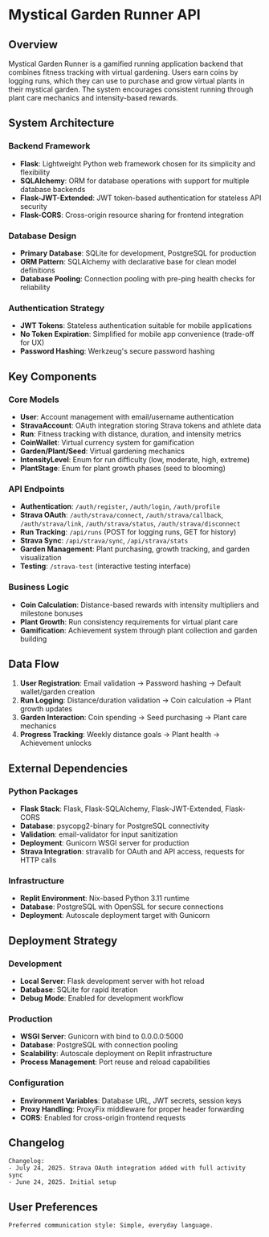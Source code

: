 # Mystical Garden Runner API

## Overview

Mystical Garden Runner is a gamified running application backend that combines fitness tracking with virtual gardening. Users earn coins by logging runs, which they can use to purchase and grow virtual plants in their mystical garden. The system encourages consistent running through plant care mechanics and intensity-based rewards.

## System Architecture

### Backend Framework
- **Flask**: Lightweight Python web framework chosen for its simplicity and flexibility
- **SQLAlchemy**: ORM for database operations with support for multiple database backends
- **Flask-JWT-Extended**: JWT token-based authentication for stateless API security
- **Flask-CORS**: Cross-origin resource sharing for frontend integration

### Database Design
- **Primary Database**: SQLite for development, PostgreSQL for production
- **ORM Pattern**: SQLAlchemy with declarative base for clean model definitions
- **Database Pooling**: Connection pooling with pre-ping health checks for reliability

### Authentication Strategy
- **JWT Tokens**: Stateless authentication suitable for mobile applications
- **No Token Expiration**: Simplified for mobile app convenience (trade-off for UX)
- **Password Hashing**: Werkzeug's secure password hashing

## Key Components

### Core Models
- **User**: Account management with email/username authentication
- **StravaAccount**: OAuth integration storing Strava tokens and athlete data
- **Run**: Fitness tracking with distance, duration, and intensity metrics
- **CoinWallet**: Virtual currency system for gamification
- **Garden/Plant/Seed**: Virtual gardening mechanics
- **IntensityLevel**: Enum for run difficulty (low, moderate, high, extreme)
- **PlantStage**: Enum for plant growth phases (seed to blooming)

### API Endpoints
- **Authentication**: `/auth/register`, `/auth/login`, `/auth/profile`
- **Strava OAuth**: `/auth/strava/connect`, `/auth/strava/callback`, `/auth/strava/link`, `/auth/strava/status`, `/auth/strava/disconnect`
- **Run Tracking**: `/api/runs` (POST for logging runs, GET for history)
- **Strava Sync**: `/api/strava/sync`, `/api/strava/stats`
- **Garden Management**: Plant purchasing, growth tracking, and garden visualization
- **Testing**: `/strava-test` (interactive testing interface)

### Business Logic
- **Coin Calculation**: Distance-based rewards with intensity multipliers and milestone bonuses
- **Plant Growth**: Run consistency requirements for virtual plant care
- **Gamification**: Achievement system through plant collection and garden building

## Data Flow

1. **User Registration**: Email validation → Password hashing → Default wallet/garden creation
2. **Run Logging**: Distance/duration validation → Coin calculation → Plant growth updates
3. **Garden Interaction**: Coin spending → Seed purchasing → Plant care mechanics
4. **Progress Tracking**: Weekly distance goals → Plant health → Achievement unlocks

## External Dependencies

### Python Packages
- **Flask Stack**: Flask, Flask-SQLAlchemy, Flask-JWT-Extended, Flask-CORS
- **Database**: psycopg2-binary for PostgreSQL connectivity
- **Validation**: email-validator for input sanitization
- **Deployment**: Gunicorn WSGI server for production
- **Strava Integration**: stravalib for OAuth and API access, requests for HTTP calls

### Infrastructure
- **Replit Environment**: Nix-based Python 3.11 runtime
- **Database**: PostgreSQL with OpenSSL for secure connections
- **Deployment**: Autoscale deployment target with Gunicorn

## Deployment Strategy

### Development
- **Local Server**: Flask development server with hot reload
- **Database**: SQLite for rapid iteration
- **Debug Mode**: Enabled for development workflow

### Production
- **WSGI Server**: Gunicorn with bind to 0.0.0.0:5000
- **Database**: PostgreSQL with connection pooling
- **Scalability**: Autoscale deployment on Replit infrastructure
- **Process Management**: Port reuse and reload capabilities

### Configuration
- **Environment Variables**: Database URL, JWT secrets, session keys
- **Proxy Handling**: ProxyFix middleware for proper header forwarding
- **CORS**: Enabled for cross-origin frontend requests

## Changelog

```
Changelog:
- July 24, 2025. Strava OAuth integration added with full activity sync
- June 24, 2025. Initial setup
```

## User Preferences

```
Preferred communication style: Simple, everyday language.
```